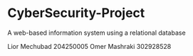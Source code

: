 # CyberSecurity-Project
A web-based information system using a relational database

Lior Mechubad 204250005
Omer Mashraki 302928528
